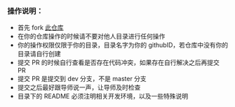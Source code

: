 ### 操作说明：

- 首先 fork [此仓库](https://github.com/tofar/bingyan-summer-camp2018)
- 在你的仓库操作的时候请不要对他人目录进行任何操作
- 你的操作权限仅限于你的目录，目录名字为你的 githubID，若仓库中没有你的目录请自行创建
- 提交 PR 的时候自行查看是否存在代码冲突，如果存在自行解决之后再提交 PR
- 提交 PR 是提交到 dev 分支，不是 master 分支
- 提交之后最好跟导师说一声，让导师及时检查
- 目录下的 README 必须注明相关开发环境，以及一些特殊说明

